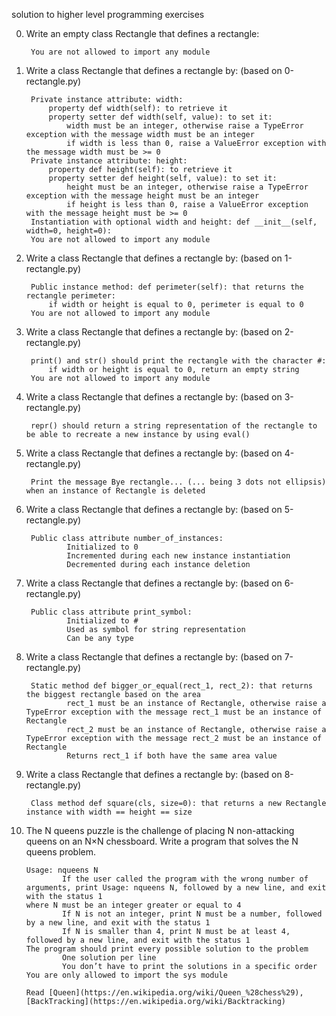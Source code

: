solution to higher level programming exercises

0. Write an empty class Rectangle that defines a rectangle:

        You are not allowed to import any module

1. Write a class Rectangle that defines a rectangle by: (based on 0-rectangle.py)
        
        Private instance attribute: width:
            property def width(self): to retrieve it
            property setter def width(self, value): to set it:
                width must be an integer, otherwise raise a TypeError exception with the message width must be an integer
                if width is less than 0, raise a ValueError exception with the message width must be >= 0
        Private instance attribute: height:
            property def height(self): to retrieve it
            property setter def height(self, value): to set it:
                height must be an integer, otherwise raise a TypeError exception with the message height must be an integer
                if height is less than 0, raise a ValueError exception with the message height must be >= 0
        Instantiation with optional width and height: def __init__(self, width=0, height=0):
        You are not allowed to import any module

2. Write a class Rectangle that defines a rectangle by: (based on 1-rectangle.py)

        Public instance method: def perimeter(self): that returns the rectangle perimeter:
            if width or height is equal to 0, perimeter is equal to 0
        You are not allowed to import any module

3. Write a class Rectangle that defines a rectangle by: (based on 2-rectangle.py)

        print() and str() should print the rectangle with the character #:
            if width or height is equal to 0, return an empty string
        You are not allowed to import any module

4. Write a class Rectangle that defines a rectangle by: (based on 3-rectangle.py)

        repr() should return a string representation of the rectangle to be able to recreate a new instance by using eval()

5. Write a class Rectangle that defines a rectangle by: (based on 4-rectangle.py)

        Print the message Bye rectangle... (... being 3 dots not ellipsis) when an instance of Rectangle is deleted

6. Write a class Rectangle that defines a rectangle by: (based on 5-rectangle.py)

        Public class attribute number_of_instances:
                Initialized to 0
                Incremented during each new instance instantiation
                Decremented during each instance deletion

7. Write a class Rectangle that defines a rectangle by: (based on 6-rectangle.py)

        Public class attribute print_symbol:
                Initialized to #
                Used as symbol for string representation
                Can be any type

8. Write a class Rectangle that defines a rectangle by: (based on 7-rectangle.py)

        Static method def bigger_or_equal(rect_1, rect_2): that returns the biggest rectangle based on the area
                rect_1 must be an instance of Rectangle, otherwise raise a TypeError exception with the message rect_1 must be an instance of Rectangle
                rect_2 must be an instance of Rectangle, otherwise raise a TypeError exception with the message rect_2 must be an instance of Rectangle
                Returns rect_1 if both have the same area value

9. Write a class Rectangle that defines a rectangle by: (based on 8-rectangle.py)

        Class method def square(cls, size=0): that returns a new Rectangle instance with width == height == size

10. The N queens puzzle is the challenge of placing N non-attacking queens on an N×N chessboard. Write a program that solves the N queens problem.

        Usage: nqueens N
                If the user called the program with the wrong number of arguments, print Usage: nqueens N, followed by a new line, and exit with the status 1
        where N must be an integer greater or equal to 4
                If N is not an integer, print N must be a number, followed by a new line, and exit with the status 1
                If N is smaller than 4, print N must be at least 4, followed by a new line, and exit with the status 1
        The program should print every possible solution to the problem
                One solution per line
                You don’t have to print the solutions in a specific order
        You are only allowed to import the sys module

        Read [Queen](https://en.wikipedia.org/wiki/Queen_%28chess%29),[BackTracking](https://en.wikipedia.org/wiki/Backtracking)

